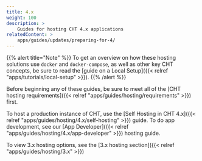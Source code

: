 ```yaml
---
title: 4.x
weight: 100
description: >
    Guides for hosting CHT 4.x applications
relatedContent: >
    apps/guides/updates/preparing-for-4/
---
```


{{% alert title="Note" %}} To get an overview on how these hosting solutions use `docker` and `docker-compose`, as well as other key CHT concepts, be sure to read the [guide on a Local Setup]({{< relref "apps/tutorials/local-setup" >}}). {{% /alert %}}

Before beginning any of these guides, be sure to meet all of the [CHT hosting requirements]({{< relref "apps/guides/hosting/requirements" >}}) first.

To host a production instance of CHT, use the [Self Hosting in CHT 4.x]({{< relref "apps/guides/hosting/4.x/self-hosting" >}}) guide. To do app development, see our [App Developer]({{< relref "apps/guides/hosting/4.x/app-developer" >}}) hosting guide.

To view 3.x hosting options, see the  [3.x hosting section]({{< relref "apps/guides/hosting/3.x" >}}) 
